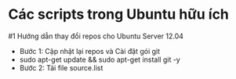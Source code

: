 Các scripts trong Ubuntu hữu ích  
=======

#1 Hướng dẫn thay đổi repos cho Ubuntu Server 12.04

- Bước 1: Cập nhật lại repos và Cài đặt gói git
-   sudo apt-get update && sudo apt-get install git -y
- Bước 2: Tải file source.list 


